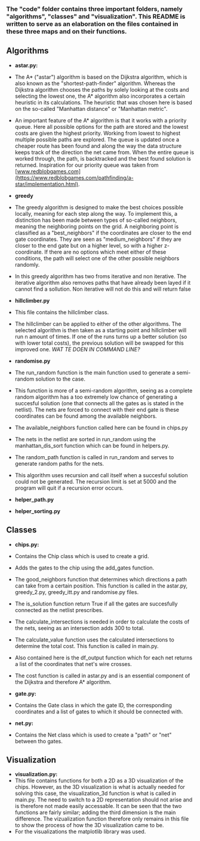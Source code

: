 ### The "code" folder contains three important folders, namely "algorithms", "classes" and "visualization". This README is written to serve as an elaboration on the files contained in these three maps and on their functions.

## Algorithms
- **astar.py:**
- The A* ("astar") algorithm is based on the Dijkstra algorithm, which is also known as the "shortest-path-finder" algorithm.  Whereas the Dijkstra algorithm chooses the paths by solely looking at the costs and selecting the lowest one, the A* algorithm also incorporates a certain heuristic in its calculations.  The heuristic that was chosen here is based on the so-called "Manhattan distance" or "Manhattan metric".  
- An important feature of the A* algorithm is that it works with a priority queue.  Here all possible options for the path are stored and the lowest costs are given the highest priority. Working from lowest to highest multiple possible paths are explored.  The queue is updated once a cheaper route has been found and along the way the data structure keeps track of the direction the net came from.  When the entire queue is worked through, the path, is backtracked and the best found solution is returned.  Inspiration for our priority queue was taken from [www.redblobgames.com](https://www.redblobgames.com/pathfinding/a-star/implementation.html).

- **greedy**
- The greedy algorithm is designed to make the best choices possible locally, meaning for each step along the way.  To implement this, a distinction has been made between types of so-called neighbors, meaning the neighboring points on the grid.  A neighboring point is classified as a "best_neighbors" if the coordinates are closer to the end gate coordinates.  They are seen as "medium_neighbors" if they are closer to the end gate but on a higher level, so with a higher z-coordinate.  If there are no options which meet either of these conditions, the path will select one of the other possible neighbors randomly. 
- In this greedy algorithm has two froms iterative and non iterative. The iterative algorithm also removes paths that have already been layed if it cannot find a sollution. Non iterative will not do this and will return false

- **hillclimber.py**
- This file contains the hillclimber class.
- The hillclimber can be applied to either of the other algorithms.  The selected algorithm is then taken as a starting point and hillclimber will run n amount of times.  If one of the runs turns up a better solution (so with lower total costs), the previous solution will be swapped for this improved one. *WAT TE DOEN IN COMMAND LINE?*

- **randomise.py**
- The run_random function is the main function used to generate a semi-random solution to the case.
- This function is more of a semi-random algorithm, seeing as a complete random algorithm has a too extremely low chance of generating a succesful solution (one that connects all the gates as is stated in the netlist).  The nets are forced to connect with their end gate is these coordinates can be found among the available neighbors.
- The available_neighbors function called here can be found in chips.py
- The nets in the netlist are sorted in run_random using the manhattan_dis_sort function which can be found in helpers.py.
- The random_path function is called in run_random and serves to generate random paths for the nets.
- This algorithm uses recursion and call itself when a succesful solution could not be generated.  The recursion limit is set at 5000 and the program will quit if a recursion error occurs.

- **helper_path.py**

- **helper_sorting.py**


## Classes 
- **chips.py:**
- Contains the Chip class which is used to create a grid.
- Adds the gates to the chip using the add_gates function.
- The good_neighbors function that determines which directions a path can take from a certain position.  This function is called in the
astar.py, greedy_2.py, greedy_itt.py and randomise.py files.
- The is_solution function return True if all the gates are succesfully connected as the netlist prescribes. 
- The calculate_intersections is needed in order to calculate the costs of the nets, seeing as an intersection adds 300 to total.
- The calculate_value function uses the calculated intersections to determine the total cost. This function is called in main.py. 
- Also contained here is the df_output function which for each net returns a list of the coordinates that net's wire crosses.
- The cost function is called in astar.py and is an essential component of the Dijkstra and therefore A* algorithm.

- **gate.py:**
- Contains the Gate class in which the gate ID, the corresponding coordinates and a list of gates to which it should be connected with.

- **net.py:**
- Contains the Net class which is used to create a "path" or "net" between tho gates.


## Visualization
- **visualization.py:**
- This file contains functions for both a 2D as a 3D visualization of the chips.  However, as the 3D visualization is what is actually needed for solving this case, the visualization_3d function is what is called in main.py.  The need to switch to a 2D representation should not arise and is therefore not made easily accessable.  It can be seen that the two functions are fairly similar; adding the third dimension is the main difference.  The vizualization function therefore only remains in this file to show the process of how the 3D visualization came to be.
- For the visualizations the matplotlib library was used. 